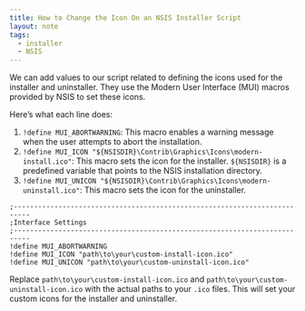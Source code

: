 ```yaml
---
title: How to Change the Icon On an NSIS Installer Script
layout: note
tags:
  - installer
  - NSIS
---
```


We can add values to our script related to defining the icons used for the installer and uninstaller. They use the Modern User Interface (MUI) macros provided by NSIS to set these icons.

Here’s what each line does:

1. `!define MUI_ABORTWARNING`: This macro enables a warning message when the user attempts to abort the installation.
2. `!define MUI_ICON "${NSISDIR}\Contrib\Graphics\Icons\modern-install.ico"`: This macro sets the icon for the installer. `${NSISDIR}` is a predefined variable that points to the NSIS installation directory.
3. `!define MUI_UNICON "${NSISDIR}\Contrib\Graphics\Icons\modern-uninstall.ico"`: This macro sets the icon for the uninstaller.


```nsis
;--------------------------------------------------------------------------
;Interface Settings
;--------------------------------------------------------------------------
!define MUI_ABORTWARNING
!define MUI_ICON "path\to\your\custom-install-icon.ico"
!define MUI_UNICON "path\to\your\custom-uninstall-icon.ico"
```

Replace `path\to\your\custom-install-icon.ico` and `path\to\your\custom-uninstall-icon.ico` with the actual paths to your `.ico` files. This will set your custom icons for the installer and uninstaller.